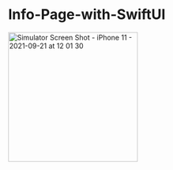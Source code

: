 # Info-Page-with-SwiftUI
<img width="262" alt="Simulator Screen Shot - iPhone 11 - 2021-09-21 at 12 01 30" src="https://user-images.githubusercontent.com/56229295/134143541-e91d7676-2a62-4d3d-a37c-0cce33681b85.png">
